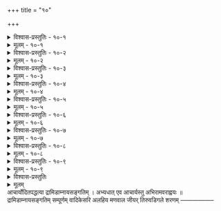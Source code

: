 +++
title = "१०"

+++

<details><summary>विश्वास-प्रस्तुतिः - १०-१</summary>

आद्ये अन्तिमस्य शतकस्य मुनिः स्वयात्राम्  
निश्चित्य वर्त्मनि सहायम् अपेक्षमाणः ।  
आप्तम् हितज्ञम् अहितच्छिदम् अम्बुजाक्षम्  
मोहूरधीशमुरवैरिणम् आश्रयत् सः ॥ १०-१ ॥
</details>

<details><summary>मूलम् - १०-१</summary>

आद्ये अन्तिमस्य शतकस्य मुनिः स्वयात्राम्  
निश्चित्य वर्त्मनि सहायम् अपेक्षमाणः ।  
आप्तम् हितज्ञम् अहितच्छिदम् अम्बुजाक्षम्  
मोहूरधीशमुरवैरिणम् आश्रयत् सः ॥ १०-१ ॥
</details>

<details><summary>विश्वास-प्रस्तुतिः - १०-२</summary>

वैकुण्ठम् एत्य करणीयम् अशेषदास्यम्  
अत्रैव केवलम् अनन्तपुरे विधित्सन् ।  
प्राप्यत्वम् अन्यदुरितौघ निवर्तनम् च  
प्राचीकशत् तनुभृताम् शठजित् द्वितीये ॥ १०-२ ॥
</details>

<details><summary>मूलम् - १०-२</summary>

वैकुण्ठम् एत्य करणीयम् अशेषदास्यम्  
अत्रैव केवलम् अनन्तपुरे विधित्सन् ।  
प्राप्यत्वम् अन्यदुरितौघ निवर्तनम् च  
प्राचीकशत् तनुभृताम् शठजित् द्वितीये ॥ १०-२ ॥
</details>

<details><summary>विश्वास-प्रस्तुतिः - १०-३</summary>

गोपीवियुक्तम् अपि गोचपलम् वियुक्तम्  
दास्यम् तमपि अचिरमेव हरिम् निजेष्टम् ।  
स्वोपेक्षकम् तम् अतिशङ्क्य मुनिः स तेन  
विस्रम्भितो विपुलतृष्णतया तृतीये ॥ १०-३ ॥
</details>

<details><summary>मूलम् - १०-३</summary>

गोपीवियुक्तम् अपि गोचपलम् वियुक्तम्  
दास्यम् तमपि अचिरमेव हरिम् निजेष्टम् ।  
स्वोपेक्षकम् तम् अतिशङ्क्य मुनिः स तेन  
विस्रम्भितो विपुलतृष्णतया तृतीये ॥ १०-३ ॥
</details>

<details><summary>विश्वास-प्रस्तुतिः - १०-४</summary>

आसक्तिनिश्चययुतः स्वफलागमस्य  
स्वार्थात् परार्थपरधीर्अनुकम्पया सः ।  
उज्जीवनाय जगताम् उपदिष्टपूर्वाम्  
भक्तिम् हरौ फलयुताम् निजगाद तुर्ये ॥ १०-४ ॥
</details>

<details><summary>मूलम् - १०-४</summary>

आसक्तिनिश्चययुतः स्वफलागमस्य  
स्वार्थात् परार्थपरधीर्अनुकम्पया सः ।  
उज्जीवनाय जगताम् उपदिष्टपूर्वाम्  
भक्तिम् हरौ फलयुताम् निजगाद तुर्ये ॥ १०-४ ॥
</details>

<details><summary>विश्वास-प्रस्तुतिः - १०-५</summary>

कृष्णस्य पादयुगलम् प्रतिभावनीयम्  
जिज्ञासितम् जगति भक्तिसमुत्सुकानाम् ।  
प्राप्तौ त्वरातिशयवान् मितसूक्तिजालैः  
भक्तेः शरीरमपि पञ्चमतो जगाद ॥ १०-५ ॥
</details>

<details><summary>मूलम् - १०-५</summary>

कृष्णस्य पादयुगलम् प्रतिभावनीयम्  
जिज्ञासितम् जगति भक्तिसमुत्सुकानाम् ।  
प्राप्तौ त्वरातिशयवान् मितसूक्तिजालैः  
भक्तेः शरीरमपि पञ्चमतो जगाद ॥ १०-५ ॥
</details>

<details><summary>विश्वास-प्रस्तुतिः - १०-६</summary>

वैकुण्ठधामनि विवेशयिषुम् स्वमीशम्  
तच्च स्वकीयविधिनैव विधातुकामम् ।  
पश्यन् मुनिः प्रमुदितोऽनुबभूव षष्ठे  
वाञ्छाधिकाः स्वविषयोपकृतीः तदीयाः ॥ १०-६ ॥
</details>

<details><summary>मूलम् - १०-६</summary>

वैकुण्ठधामनि विवेशयिषुम् स्वमीशम्  
तच्च स्वकीयविधिनैव विधातुकामम् ।  
पश्यन् मुनिः प्रमुदितोऽनुबभूव षष्ठे  
वाञ्छाधिकाः स्वविषयोपकृतीः तदीयाः ॥ १०-६ ॥
</details>

<details><summary>विश्वास-प्रस्तुतिः - १०-७</summary>

अस्मिन् उपैमि अमुम् इति स्वशरीरलोल-  
तद्दोषमुग्धमपि तत्त्यजने स्वयाज्ञाम् ।  
सार्थाम् चिकीर्षुम् अधिगम्य हरिम् तदीये  
शीले मुनिः स खलु सप्तमतो ममज्ज॥ १०-७ ॥
</details>

<details><summary>मूलम् - १०-७</summary>

अस्मिन् उपैमि अमुम् इति स्वशरीरलोल-  
तद्दोषमुग्धमपि तत्त्यजने स्वयाज्ञाम् ।  
सार्थाम् चिकीर्षुम् अधिगम्य हरिम् तदीये  
शीले मुनिः स खलु सप्तमतो ममज्ज॥ १०-७ ॥
</details>

<details><summary>विश्वास-प्रस्तुतिः - १०-८</summary>

व्यामोहम् आत्मनि विलोक्य विभोर्अवेलम्  
अत्यादरे मयि कथम् त्वमनादरः प्राक् ।  
हेतुम् वद उचितम् इह इत्यनुपृच्छ्य चैनम्  
दत्तोत्तरो मुनिर्अनेन च अष्टमे अभूत् ॥ १०-८ ॥
</details>

<details><summary>मूलम् - १०-८</summary>

व्यामोहम् आत्मनि विलोक्य विभोर्अवेलम्  
अत्यादरे मयि कथम् त्वमनादरः प्राक् ।  
हेतुम् वद उचितम् इह इत्यनुपृच्छ्य चैनम्  
दत्तोत्तरो मुनिर्अनेन च अष्टमे अभूत् ॥ १०-८ ॥
</details>

<details><summary>विश्वास-प्रस्तुतिः - १०-९</summary>

सत्कारम् अध्वनि सुरैरपि सन्निकृष्टे  
प्रत्युद्गतिम् परमधाम्नि जनैः तदीयैः ।  
तत्र स्थितिम् सुखमयीम् च हरिप्रियाणाम्  
आसादितो मुनिरभूत् नवमे शठारिः॥ १०-९ ॥
</details>

<details><summary>मूलम् - १०-९</summary>

सत्कारम् अध्वनि सुरैरपि सन्निकृष्टे  
प्रत्युद्गतिम् परमधाम्नि जनैः तदीयैः ।  
तत्र स्थितिम् सुखमयीम् च हरिप्रियाणाम्  
आसादितो मुनिरभूत् नवमे शठारिः॥ १०-९ ॥
</details>

<details><summary>विश्वास-प्रस्तुतिः</summary>

तद्दर्शनम् च मनसैव न चक्षुषा इति  
भक्त्यायुतः परमया भगवान् शठारिः ।  
पद्माज्ञया भगवतः परिहृत्य मान्द्यम्  
स्वाभीष्टम् अच्युतपदम् दशमे प्रपेदे ॥ १०–१० ॥
</details>

<details><summary>मूलम्</summary>

तद्दर्शनम् च मनसैव न चक्षुषा इति  
भक्त्यायुतः परमया भगवान् शठारिः ।  
पद्माज्ञया भगवतः परिहृत्य मान्द्यम्  
स्वाभीष्टम् अच्युतपदम् दशमे प्रपेदे ॥ १०–१० ॥
</details>
आचार्योदितपद्धत्या द्रामिडाम्नायसङ्गतिम् ।  
अभ्यधात् एव आचार्यस्तु अभिरामवराह्वयः ॥  
द्रामिडाम्नायसङ्गतिम् सम्पूर्णम्  
वादिकेसरि अलहिय मणवाल जीयर् तिरुवडिगले शरणम्  
—————–  
 